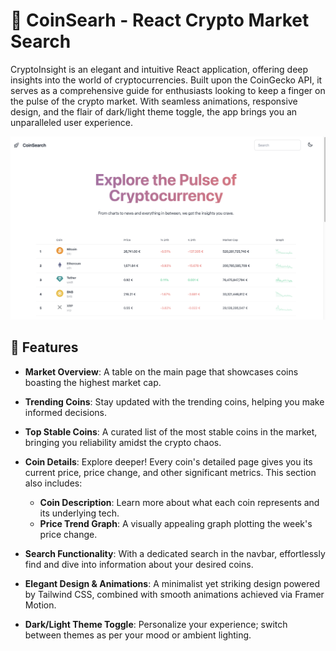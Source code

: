 # 🚀 CoinSearh - React Crypto Market Search

CryptoInsight is an elegant and intuitive React application, offering deep insights into the world of cryptocurrencies. Built upon the CoinGecko API, it serves as a comprehensive guide for enthusiasts looking to keep a finger on the pulse of the crypto market. With seamless animations, responsive design, and the flair of dark/light theme toggle, the app brings you an unparalleled user experience.

![App screenshot](Screenshot%20.png)

## 🌟 Features

- **Market Overview**: A table on the main page that showcases coins boasting the highest market cap.
- **Trending Coins**: Stay updated with the trending coins, helping you make informed decisions.

- **Top Stable Coins**: A curated list of the most stable coins in the market, bringing you reliability amidst the crypto chaos.

- **Coin Details**: Explore deeper! Every coin's detailed page gives you its current price, price change, and other significant metrics. This section also includes:

  - **Coin Description**: Learn more about what each coin represents and its underlying tech.
  - **Price Trend Graph**: A visually appealing graph plotting the week's price change.

- **Search Functionality**: With a dedicated search in the navbar, effortlessly find and dive into information about your desired coins.

- **Elegant Design & Animations**: A minimalist yet striking design powered by Tailwind CSS, combined with smooth animations achieved via Framer Motion.

- **Dark/Light Theme Toggle**: Personalize your experience; switch between themes as per your mood or ambient lighting.
